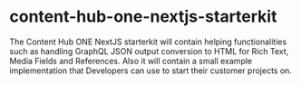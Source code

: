 # content-hub-one-nextjs-starterkit
The Content Hub ONE NextJS starterkit will contain helping functionalities such as handling GraphQL JSON output conversion to HTML for Rich Text, Media Fields and References. Also it will contain a small example implementation that Developers can use to start their customer projects on.
